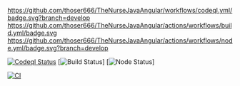 https://github.com/thoser666/TheNurseJavaAngular/workflows/codeql.yml/badge.svg?branch=develop
https://github.com/thoser666/TheNurseJavaAngular/actions/workflows/build.yml/badge.svg
https://github.com/thoser666/TheNurseJavaAngular/actions/workflows/node.yml/badge.svg?branch=develop

[![Codeql Status](https://github.com/thoser666/TheNurseJavaAngular/workflows/badge.svg)](https://github.com/thoser666/TheNurseJavaAngular/actions/workflows/badge.svg)
[![Build Status](https://github.com/thoser666/TheNurseJavaAngular/actions/workflows/build.yml)]
[![Node Status]('https://github.com/thoser666/TheNurseJavaAngular/actions/workflows/node.yml/badge.svg?branch=develop')]

[![CI](https://github.com/sunnamed434/UIElementsUnturned/workflows/CI/badge.svg
)](https://github.com/sunnamed434/UIElementsUnturned/actions/workflows/NET_Framework_CI.yml)


